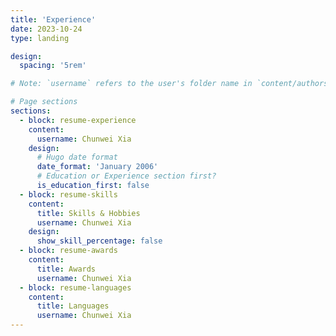 ```yaml
---
title: 'Experience'
date: 2023-10-24
type: landing

design:
  spacing: '5rem'

# Note: `username` refers to the user's folder name in `content/authors/`

# Page sections
sections:
  - block: resume-experience
    content:
      username: Chunwei Xia
    design:
      # Hugo date format
      date_format: 'January 2006'
      # Education or Experience section first?
      is_education_first: false
  - block: resume-skills
    content:
      title: Skills & Hobbies
      username: Chunwei Xia
    design:
      show_skill_percentage: false
  - block: resume-awards
    content:
      title: Awards
      username: Chunwei Xia
  - block: resume-languages
    content:
      title: Languages
      username: Chunwei Xia
---
```

